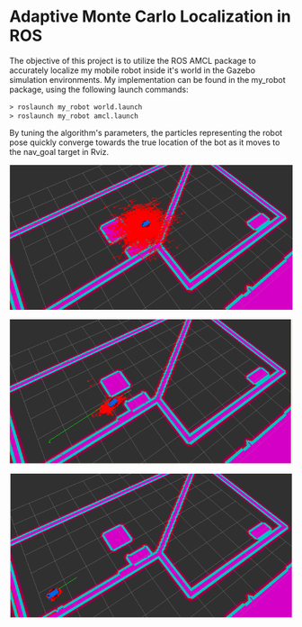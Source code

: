 # Adaptive Monte Carlo Localization in ROS
The objective of this project is to utilize the ROS AMCL package to accurately localize my mobile robot inside it's world in the Gazebo simulation environments. My implementation can be found in the my_robot package, using the following launch commands:

```
> roslaunch my_robot world.launch
> roslaunch my_robot amcl.launch
```

By tuning the algorithm's parameters, the particles representing the robot pose quickly converge towards the true location of the bot as it moves to the nav_goal target in Rviz.

![Initial state](amcl1.png)

![Navigating state](amcl2.png)

![Final state](amcl3.png)
